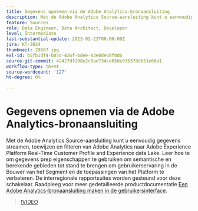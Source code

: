 ```yaml
---
title: Gegevens opnemen via de Adobe Analytics-bronaansluiting
description: Met de Adobe Analytics Source-aansluiting kunt u eenvoudig gegevens streamen, toewijzen en filteren van Adobe Analytics naar Adobe Experience Platform Real-Time Customer Profile and Experience data Lake.
feature: Sources
role: Data Engineer, Data Architect, Developer
level: Intermediate
last-substantial-update: 2023-02-23T00:00:00Z
jira: KT-3824
thumbnail: 29687.jpg
exl-id: b5fb1df4-b05d-426f-bdee-43e0de6bf0d6
source-git-commit: 42427df298e2c5ae734ce050e935378db51e66a1
workflow-type: tm+mt
source-wordcount: '127'
ht-degree: 0%

---
```


# Gegevens opnemen via de Adobe Analytics-bronaansluiting

Met de Adobe Analytics Source-aansluiting kunt u eenvoudig gegevens streamen, toewijzen en filteren van Adobe Analytics naar Adobe Experience Platform Real-Time Customer Profile and Experience data Lake. Leer hoe te om gegevens prep eigenschappen te gebruiken om semantische en berekende gebieden tot stand te brengen om gebruikerservaring in de Bouwer van het Segment en de toepassingen van het Platform te verbeteren. De interregionale rapportsuites worden gesteund voor deze schakelaar. Raadpleeg voor meer gedetailleerde productdocumentatie [Een Adobe Analytics-bronaansluiting maken in de gebruikersinterface](https://experienceleague.adobe.com/docs/experience-platform/sources/ui-tutorials/create/adobe-applications/analytics.html).

>[!VIDEO](https://video.tv.adobe.com/v/29687?quality=12&learn=on)
